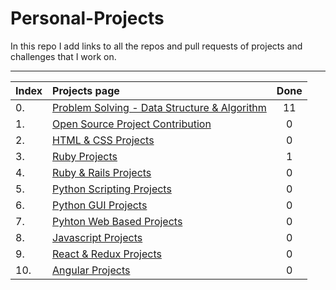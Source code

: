 # Personal-Projects

In this repo I add links to all the repos and pull requests of projects and challenges that I work on.

---

| Index | Projects page                                                           | Done  |
| :---- | :---------------------------------------------------------------------- | :---: |
| 0.    | [Problem Solving - Data Structure & Algorithm](./dir/PROBLEMSOLVING.md) | 11    |
| 1.    | [Open Source Project Contribution](./dir/OPENSOURCEPROJ.md)             | 0     |
| 2.    | [HTML & CSS Projects](./dir/HTMLCSS.md)                                 | 0     |
| 3.    | [Ruby Projects](./dir/RUBY.md)                                          | 1     |
| 4.    | [Ruby & Rails Projects](./dir/RUBYNRAILS.md)                            | 0     |
| 5.    | [Python Scripting Projects](./dir/PYTHONSCRIPT.md)                      | 0     |
| 6.    | [Python GUI Projects](./dir/PYTHONGUI.md)                               | 0     |
| 7.    | [Pyhton Web Based Projects](./dir/PYTHONWEB.md)                         | 0     |
| 8.    | [Javascript Projects](./dir/JAVASCRIPT.md)                              | 0     |
| 9.    | [React & Redux Projects](./dir/REACTREDUX.md)                           | 0     |
| 10.   | [Angular Projects](./dir/ANGULAR.md)                                    | 0     |

